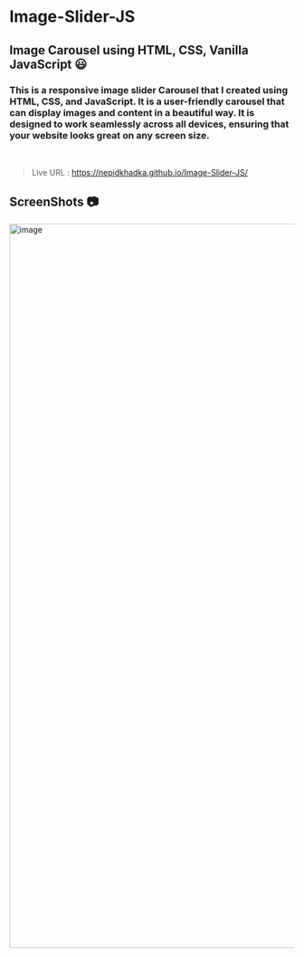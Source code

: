 # Image-Slider-JS
## Image Carousel using HTML, CSS, Vanilla JavaScript 😃

### This is a responsive image slider Carousel that I created using HTML, CSS, and JavaScript. It is a user-friendly carousel that can display images and content in a beautiful way. It is designed to work seamlessly across all devices, ensuring that your website looks great on any screen size.

<br>

> Live URL : https://nepidkhadka.github.io/Image-Slider-JS/

## ScreenShots 📷
<img width="1280" alt="image" src="https://user-images.githubusercontent.com/83904803/234876098-65709f74-cf43-4ade-902b-5b3d023c6688.png">
